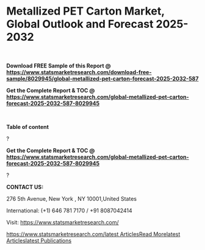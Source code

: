 <h1>Metallized PET Carton Market, Global Outlook and Forecast 2025-2032</h1><br/><p><strong>Download FREE Sample of this Report @ <a href="https://www.statsmarketresearch.com/download-free-sample/8029945/global-metallized-pet-carton-forecast-2025-2032-587">https://www.statsmarketresearch.com/download-free-sample/8029945/global-metallized-pet-carton-forecast-2025-2032-587</a></strong></p>
 
 
 
 <div><b>Get the Complete Report & TOC @ <a href="https://www.statsmarketresearch.com/global-metallized-pet-carton-forecast-2025-2032-587-8029945">https://www.statsmarketresearch.com/global-metallized-pet-carton-forecast-2025-2032-587-8029945</a></b></div>
 
 
 
 <p><br />
 
 <b>Table of content</b></p>
 
 
 
 <p>? </p>
 
 
 
 <div><b>Get the Complete Report & TOC @ <a href="https://www.statsmarketresearch.com/global-metallized-pet-carton-forecast-2025-2032-587-8029945">https://www.statsmarketresearch.com/global-metallized-pet-carton-forecast-2025-2032-587-8029945</a></b></div>
 
 
 
 <p>? </p>
 
 
 
 <p><b>CONTACT US:</b><br />
 
 276 5th Avenue, New York , NY 10001,United States<br />
 
 International: (+1) 646 781 7170 / +91 8087042414<br />
 
 Visit: <a href="https://www.statsmarketresearch.com/">https://www.statsmarketresearch.com/</a><br />
 
 <a href="https://gyeongbokgung.com">https://www.statsmarketresearch.com/</a><a href="https://hallyeomaritime.com">latest Articles</a><a href="https://jingwansa.com">Read More</a><a href="https://nguoiviet.jp/">latest Articles</a><a href="https://www.intelmarketresearch.com/">latest Publications</a></p>
